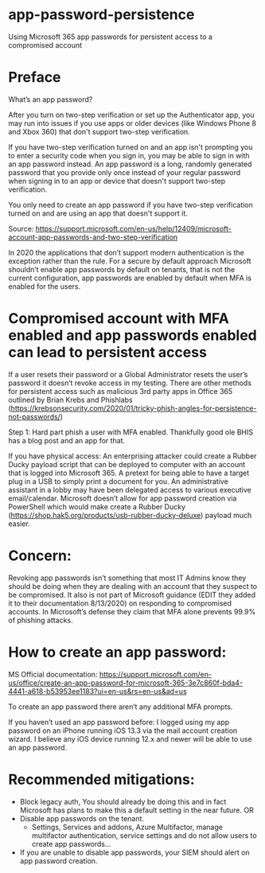 # app-password-persistence
Using Microsoft 365 app passwords for persistent access to a compromised account
# Preface
What’s an app password?

After you turn on two-step verification or set up the Authenticator app, you may run into issues if you use apps or older devices (like Windows Phone 8 and Xbox 360) that don't support two-step verification.

If you have two-step verification turned on and an app isn't prompting you to enter a security code when you sign in, you may be able to sign in with an app password instead. An app password is a long, randomly generated password that you provide only once instead of your regular password when signing in to an app or device that doesn't support two-step verification.

You only need to create an app password if you have two-step verification turned on and are using an app that doesn't support it.

Source: https://support.microsoft.com/en-us/help/12409/microsoft-account-app-passwords-and-two-step-verification

In 2020 the applications that don’t support modern authentication is the exception rather than the rule. For a secure by default approach Microsoft shouldn’t enable app passwords by default on tenants, that is not the current configuration, app passwords are enabled by default when MFA is enabled for the users. 

# Compromised account with MFA enabled and app passwords enabled can lead to persistent access
If a user resets their password or a Global Administrator resets the user’s password it doesn’t revoke access in my testing. There are other methods for persistent access such as malicious 3rd party apps in Office 365 outlined by Brian Krebs and Phishlabs (https://krebsonsecurity.com/2020/01/tricky-phish-angles-for-persistence-not-passwords/)

Step 1: Hard part phish a user with MFA enabled. Thankfully good ole BHIS has a blog post and an app for that.

If you have physical access: An enterprising attacker could create a Rubber Ducky payload script that can be deployed to computer with an account that is logged into Microsoft 365. A pretext for being able to have a target plug in a USB to simply print a document for you. An administrative assistant in a lobby may have been delegated access to various executive email/calendar. Microsoft doesn’t allow for app password creation via PowerShell which would make create a Rubber Ducky (https://shop.hak5.org/products/usb-rubber-ducky-deluxe) payload much easier.

# Concern:
Revoking app passwords isn’t something that most IT Admins know they should be doing when they are dealing with an account that they suspect to be compromised.  It also is not part of Microsoft guidance  (EDIT they added it to their documentation 8/13/2020) on responding to compromised accounts. In Microsoft’s defense they claim that MFA alone prevents 99.9% of phishing attacks.

# How to create an app password:
MS Official documentation: https://support.microsoft.com/en-us/office/create-an-app-password-for-microsoft-365-3e7c860f-bda4-4441-a618-b53953ee1183?ui=en-us&rs=en-us&ad=us
 
To create an app password there aren’t any additional MFA prompts.

If you haven’t used an app password before:
I logged using my app password on an iPhone running iOS 13.3 via the mail account creation wizard. I believe any iOS device running 12.x and newer will be able to use an app password.

# Recommended mitigations:
* Block legacy auth, You should already be doing this and in fact Microsoft has plans to make this a default setting in the near future.
OR
* Disable app passwords on the tenant.
   * Settings, Services and addons, Azure Multifactor, manage multifactor authentication, service settings and do not allow users to create app passwords...
* If you are unable to disable app passwords, your SIEM should alert on app password creation.
 
